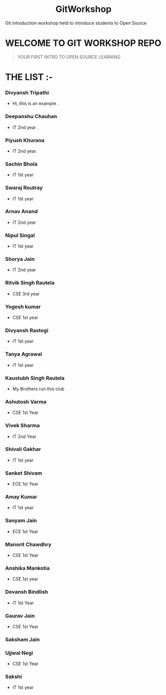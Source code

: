 <h1 align="center">GitWorkshop</h1>

Git introduction workshop held to introduce students to Open Source

# WELCOME TO GIT WORKSHOP REPO

> YOUR FIRST INTRO TO OPEN SOURCE LEARNING

# THE LIST :-

### Divyansh Tripathi
- Hi, this is an example .

### Deepanshu Chauhan
- IT 2nd year .

### Piyush Khurana
- IT 2nd year.

### Sachin Bhola 
- IT 1st year

### Swaraj Routray
- IT 1st year

### Arnav Anand
- IT 2nd year

### Nipul Singal
- IT 1st year

### Shorya Jain
- IT 2nd year

### Ritvik Singh Rautela
- CSE 3rd year

### Yogesh kumar 
- CSE 1st year

### Divyansh Rastogi
- IT 1st year

### Tanya Agrawal
- IT 1st year

### Kaustubh Singh Rautela 
- My Brothers run this club

### Ashutosh Varma
- CSE 1st Year

### Vivek Sharma
- IT 2nd Year

### Shivali Gakhar
- IT 1st year

### Sanket Shivam
- ECE 1st Year

### Amay Kumar
- IT 1st year

### Sanyam Jain
- ECE 1st Year

### Manorit Chawdhry 
- CSE 1st Year

### Anshika Mankotia
- CSE 1st year

### Devansh Bindlish
- IT 1st Year

### Gaurav Jain
- CSE 1st Year

### Saksham Jain

### Ujjwal Negi
- CSE 1st Year

### Sakshi 
- IT 1st year

